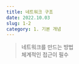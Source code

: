 ```yaml
---
title: 네트워크 구조
date: 2022.10.03
slug: 1-2
category: 1. 기본 개념
---
```


>네트워크를 만드는 방법 <br>
>체계적인 접근이 필수